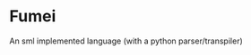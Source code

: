 # Fumei

<!--
#field
Learning

#groups
Sapienza

#languages
SML

#frames and libs

-->

An sml implemented language (with a python parser/transpiler)
